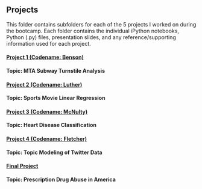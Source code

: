 ## Projects  

This folder contains subfolders for each of the 5 projects I worked on during the bootcamp.  Each folder contains the individual iPython notebooks, Python (.py) files, presentation slides, and any reference/supporting information used for each project.  

#### [Project 1 (Codename: Benson)](https://github.com/jasonsyp/metis-datascience/tree/master/projects/benson)  
**Topic:  MTA Subway Turnstile Analysis**  
#### [Project 2 (Codename: Luther)](https://github.com/jasonsyp/metis-datascience/tree/master/projects/luther)  
**Topic:  Sports Movie Linear Regression**  
#### [Project 3 (Codename: McNulty)](https://github.com/jasonsyp/metis-datascience/tree/master/projects/mcnulty)  
**Topic:  Heart Disease Classification**  
#### [Project 4 (Codename: Fletcher)](https://github.com/jasonsyp/metis-datascience/tree/master/projects/fletcher)  
**Topic:  Topic Modeling of Twitter Data**  
#### [Final Project](https://github.com/jasonsyp/metis-datascience/tree/master/projects/final)  
**Topic:  Prescription Drug Abuse in America**  
